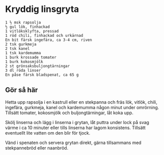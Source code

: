 # Kryddig linsgryta
```
1 ½ msk rapsolja
½ gul lök, finhackad
1 vitlöksklyfta, pressad
1 röd chili, finhackad och urkärnad
En bit färsk ingefära, ca 3-4 cm, riven
2 tsk gurkmeja
2 tsk kanel
1 tsk kardemumma
1 burk krossade tomater
1 burk kokosmjölk
2 st grönsaksbuljongtärningar
3 dl röda linser
En påse färsk bladspenat, ca 65 g
```

## Gör så här
Hetta upp rapsolja i en kastrull eller en stekpanna och fräs lök, vitlök, chili,
ingefära, gurkmeja, kanel och kardemumma någon minut under omrörning. Tillsätt
tomater, kokosmjölk och buljongtärningar, låt koka upp. 

Skölj linserna och lägg i linserna i grytan, låt puttra under lock på svag värme
i ca 10 minuter eller tills linserna har lagom konsistens. Tillsätt eventuellt
lite vatten om den blir för tjock.

Vänd i spenaten och servera grytan direkt, gärna tillsammans med stekpannebröd
eller naanbröd.

